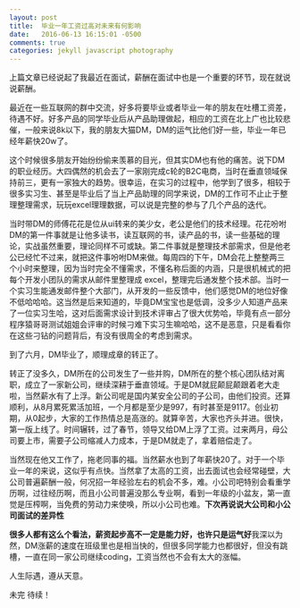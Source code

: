 ```yaml
---
layout: post
title:  毕业一年工资过高对未来有何影响
date:   2016-06-13 16:15:01 -0500
comments: true
categories: jekyll javascript photography
---
```


上篇文章已经说起了我最近在面试，薪酬在面试中也是一个重要的环节，现在就说说薪酬。

最近在一些互联网的群中交流，好多将要毕业或者毕业一年的朋友在吐槽工资差，待遇不好。好多产品的同学毕业后从产品助理做起，相应的工资在北上广也比较悲催，一般来说8k以下，我的朋友大猫DM，DM的运气比他们好一些，毕业一年已经年薪快20w了。

这个时候很多朋友开始纷纷偷来羡慕的目光，但其实DM也有他的痛苦。说下DM的职业经历。大四偶然的机会去了一家刚完成c轮的B2C电商，当时在垂直领域保持前三，更有一家独大的趋势。很幸运，在实习的过程中，他学到了很多，相较于很多实习生、甚至是毕业后了当上产品助理的同学来说，DM的工作可不止止于整理整理需求，玩玩excel理理数据，可以说是完整的参与了几个产品的迭代。

当时带DM的师傅花花是位从ui转来的美少女，老公是他们的技术经理。花花吩咐DM的第一件事就是让他多读书，读互联网的书，读产品的书，读一些基础的理论，实战虽然重要，理论同样不可或缺。第二件事就是整理技术部需求，但是他老公已经忙不过来，就把这件事吩咐DM来做。每周四的下午，DM会花上整整两三个小时来整理，因为当时完全不懂需求，不懂名称后面的内涵，只是很机械式的把每个开发小团队的需求从邮件里整理成 excel，整理完后通发整个技术部。当时一个实习生能通发邮件整个大部门，从开发的一些反馈中，他们感觉DM的地位好像不低哈哈哈。这当然是后来知道的，毕竟DM宝宝也是低调，没多少人知道产品来了一位实习生哈，这对后面需求设计到技术评审占了很大优势哈，毕竟有点一部分程序猿哥哥测试姐姐会评审的时候刁难下实习生嘛哈哈，这不是恶意，只是看看你在这些刁钻的问题背后，有没有很周全的考虑到需求。

到了六月，DM毕业了，顺理成章的转正了。

转正了没多久，DM所在的公司发生了一些并购，DM所在的整个核心团队结对离职，成立了一家新公司，继续深耕于垂直领域。于是DM就屁颠屁颠跟着老大走啦，当然薪水有了上浮。新公司呢是国内某安全公司的子公司，由他们投资。还算顺利，从8月累死累活加班，一个月都是至少是997，有时甚至是9117。创业初期，从0起步，大家的工作热情总是高涨的。就算辛苦，大家也齐头并进。很快，第一版上线了。时间辗转，过了春节，领导又给DM上浮了工资。过来两月，母公司要上市，需要子公司缩减人力成本，于是DM就走了，拿着赔偿走了。

当然现在他又工作了，拖老同事的福。当然薪水也到了年薪快20了。对于一个毕业一年的来说，这似乎有点快。当然拿了太高的工资，出去面试也会经常碰壁，大公司普遍薪酬一般，何况招一年经验左右的机会不多，难。小公司吧特别会看重学历啊，过往经历啊，而且小公司普遍没那么专业啊，看到一年级的小盆友，第一直觉是压榨啊，当免费的劳动力来使唤，所以小公司也难。**下次再说说大公司和小公司面试的差异性**

**很多人都有这么个看法，薪资起步高不一定是能力好，也许只是运气好**我深以为然，DM涨薪的速度在班级里也是相当快的，但很多同学能力也都很好，但没有跳槽，一直在同一家公司继续coding，工资当然也不会有太大的涨幅。


人生际遇，遵从天意。




未完 待续！